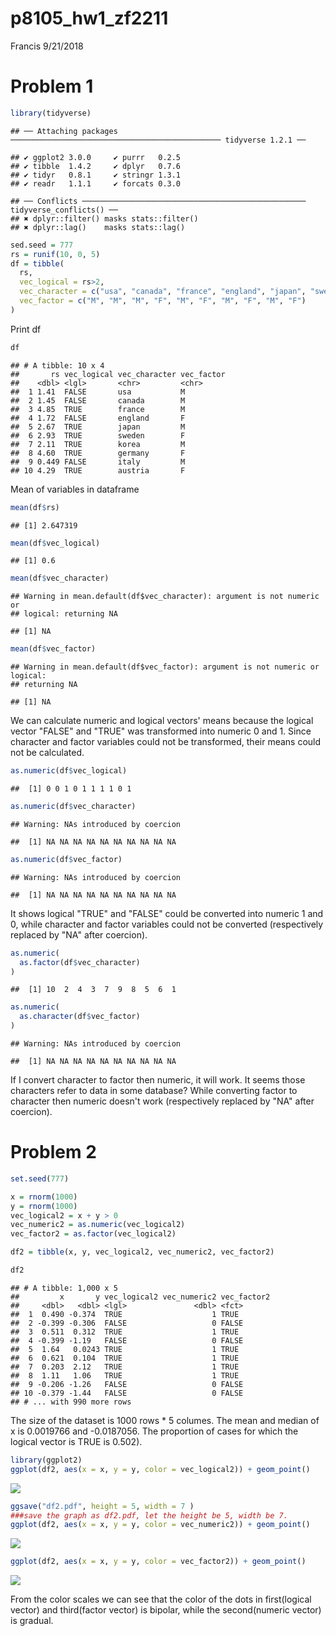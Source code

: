p8105\_hw1\_zf2211
================
Francis
9/21/2018

Problem 1
=========

``` r
library(tidyverse)
```

    ## ── Attaching packages ─────────────────────────────────────────────── tidyverse 1.2.1 ──

    ## ✔ ggplot2 3.0.0     ✔ purrr   0.2.5
    ## ✔ tibble  1.4.2     ✔ dplyr   0.7.6
    ## ✔ tidyr   0.8.1     ✔ stringr 1.3.1
    ## ✔ readr   1.1.1     ✔ forcats 0.3.0

    ## ── Conflicts ────────────────────────────────────────────────── tidyverse_conflicts() ──
    ## ✖ dplyr::filter() masks stats::filter()
    ## ✖ dplyr::lag()    masks stats::lag()

``` r
sed.seed = 777
rs = runif(10, 0, 5)
df = tibble(
  rs,
  vec_logical = rs>2,
  vec_character = c("usa", "canada", "france", "england", "japan", "sweden", "korea", "germany", "italy", "austria"),
  vec_factor = c("M", "M", "M", "F", "M", "F", "M", "F", "M", "F")
)
```

Print df

``` r
df
```

    ## # A tibble: 10 x 4
    ##       rs vec_logical vec_character vec_factor
    ##    <dbl> <lgl>       <chr>         <chr>     
    ##  1 1.41  FALSE       usa           M         
    ##  2 1.45  FALSE       canada        M         
    ##  3 4.85  TRUE        france        M         
    ##  4 1.72  FALSE       england       F         
    ##  5 2.67  TRUE        japan         M         
    ##  6 2.93  TRUE        sweden        F         
    ##  7 2.11  TRUE        korea         M         
    ##  8 4.60  TRUE        germany       F         
    ##  9 0.449 FALSE       italy         M         
    ## 10 4.29  TRUE        austria       F

Mean of variables in dataframe

``` r
mean(df$rs)
```

    ## [1] 2.647319

``` r
mean(df$vec_logical)
```

    ## [1] 0.6

``` r
mean(df$vec_character)
```

    ## Warning in mean.default(df$vec_character): argument is not numeric or
    ## logical: returning NA

    ## [1] NA

``` r
mean(df$vec_factor)
```

    ## Warning in mean.default(df$vec_factor): argument is not numeric or logical:
    ## returning NA

    ## [1] NA

We can calculate numeric and logical vectors' means because the logical vector "FALSE" and "TRUE" was transformed into numeric 0 and 1. Since character and factor variables could not be transformed, their means could not be calculated.

``` r
as.numeric(df$vec_logical)
```

    ##  [1] 0 0 1 0 1 1 1 1 0 1

``` r
as.numeric(df$vec_character)
```

    ## Warning: NAs introduced by coercion

    ##  [1] NA NA NA NA NA NA NA NA NA NA

``` r
as.numeric(df$vec_factor)
```

    ## Warning: NAs introduced by coercion

    ##  [1] NA NA NA NA NA NA NA NA NA NA

It shows logical "TRUE" and "FALSE" could be converted into numeric 1 and 0, while character and factor variables could not be converted (respectively replaced by "NA" after coercion).

``` r
as.numeric(
  as.factor(df$vec_character)
)
```

    ##  [1] 10  2  4  3  7  9  8  5  6  1

``` r
as.numeric(
  as.character(df$vec_factor)
)
```

    ## Warning: NAs introduced by coercion

    ##  [1] NA NA NA NA NA NA NA NA NA NA

If I convert character to factor then numeric, it will work. It seems those characters refer to data in some database? While converting factor to character then numeric doesn't work (respectively replaced by "NA" after coercion).

Problem 2
=========

``` r
set.seed(777)

x = rnorm(1000)
y = rnorm(1000)
vec_logical2 = x + y > 0
vec_numeric2 = as.numeric(vec_logical2)
vec_factor2 = as.factor(vec_logical2)

df2 = tibble(x, y, vec_logical2, vec_numeric2, vec_factor2)

df2
```

    ## # A tibble: 1,000 x 5
    ##         x       y vec_logical2 vec_numeric2 vec_factor2
    ##     <dbl>   <dbl> <lgl>               <dbl> <fct>      
    ##  1  0.490 -0.374  TRUE                    1 TRUE       
    ##  2 -0.399 -0.306  FALSE                   0 FALSE      
    ##  3  0.511  0.312  TRUE                    1 TRUE       
    ##  4 -0.399 -1.19   FALSE                   0 FALSE      
    ##  5  1.64   0.0243 TRUE                    1 TRUE       
    ##  6  0.621  0.104  TRUE                    1 TRUE       
    ##  7  0.203  2.12   TRUE                    1 TRUE       
    ##  8  1.11   1.06   TRUE                    1 TRUE       
    ##  9 -0.206 -1.26   FALSE                   0 FALSE      
    ## 10 -0.379 -1.44   FALSE                   0 FALSE      
    ## # ... with 990 more rows

The size of the dataset is 1000 rows \* 5 columes. The mean and median of x is 0.0019766 and -0.0187056. The proportion of cases for which the logical vector is TRUE is 0.502).

``` r
library(ggplot2)
ggplot(df2, aes(x = x, y = y, color = vec_logical2)) + geom_point()
```

![](github_document_files/figure-markdown_github/scatterplot-1.png)

``` r
ggsave("df2.pdf", height = 5, width = 7 )
###save the graph as df2.pdf, let the height be 5, width be 7.
ggplot(df2, aes(x = x, y = y, color = vec_numeric2)) + geom_point()
```

![](github_document_files/figure-markdown_github/scatterplot-2.png)

``` r
ggplot(df2, aes(x = x, y = y, color = vec_factor2)) + geom_point()
```

![](github_document_files/figure-markdown_github/scatterplot-3.png)

From the color scales we can see that the color of the dots in first(logical vector) and third(factor vector) is bipolar, while the second(numeric vector) is gradual.
